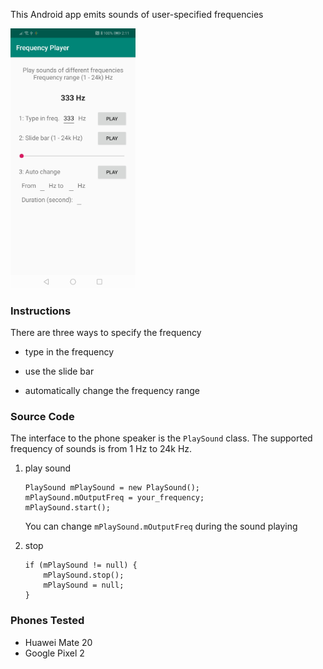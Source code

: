This Android app emits sounds of user-specified frequencies

<img src="./huawei_mate_20_screenshot.jpg" width="200" alt="Huawei Mate 20"/>

### Instructions
There are three ways to specify the frequency

* type in the frequency

* use the slide bar

* automatically change the frequency range

### Source Code
The interface to the phone speaker is the `PlaySound` class. The supported frequency of sounds is from 1 Hz to 24k Hz.

1. play sound
    ```
    PlaySound mPlaySound = new PlaySound();
    mPlaySound.mOutputFreq = your_frequency;
    mPlaySound.start();
    ```
    You can change `mPlaySound.mOutputFreq` during the sound playing

1. stop
    ```
    if (mPlaySound != null) {
        mPlaySound.stop();
        mPlaySound = null;
    }
    ```

### Phones Tested

* Huawei Mate 20
* Google Pixel 2
